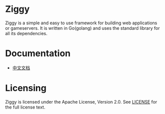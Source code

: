 # Ziggy
Ziggy is a simple and easy to use framework for building web applications or gameservers. It is written in Go(golang) and uses the standard library for all its dependencies.
# Documentation
+ [中文文档]()
# Licensing
Ziggy is licensed under the Apache License, Version 2.0. See [LICENSE](https://github.com/HudsonAaron/Ziggy?tab=Apache-2.0-1-ov-file) for the full license text.
